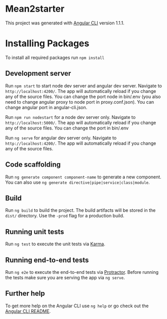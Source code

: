 # Mean2starter

This project was generated with [Angular CLI](https://github.com/angular/angular-cli) version 1.1.1.

# Installing Packages

To install all required packages run `npm install`

## Development server

Run `npm start` to start node dev server and angular dev server. Navigate to `http://localhost:4200/`. The app will automatically reload if you change any of the source files. You can change the port node in bin/.env (you also need to change angular proxy to node port in proxy.conf.json). You can change angular port in angular-cli.json.

Run `npm run nodestart` for a node dev server only. Navigate to `http://localhost:5000/`. The app will automatically reload if you change any of the source files. You can change the port in bin/.env

Run `ng serve` for angular dev server only. Navigate to `http://localhost:4200/`. The app will automatically reload if you change any of the source files.

## Code scaffolding

Run `ng generate component component-name` to generate a new component. You can also use `ng generate directive|pipe|service|class|module`.

## Build

Run `ng build` to build the project. The build artifacts will be stored in the `dist/` directory. Use the `-prod` flag for a production build.

## Running unit tests

Run `ng test` to execute the unit tests via [Karma](https://karma-runner.github.io).

## Running end-to-end tests

Run `ng e2e` to execute the end-to-end tests via [Protractor](http://www.protractortest.org/).
Before running the tests make sure you are serving the app via `ng serve`.

## Further help

To get more help on the Angular CLI use `ng help` or go check out the [Angular CLI README](https://github.com/angular/angular-cli/blob/master/README.md).
